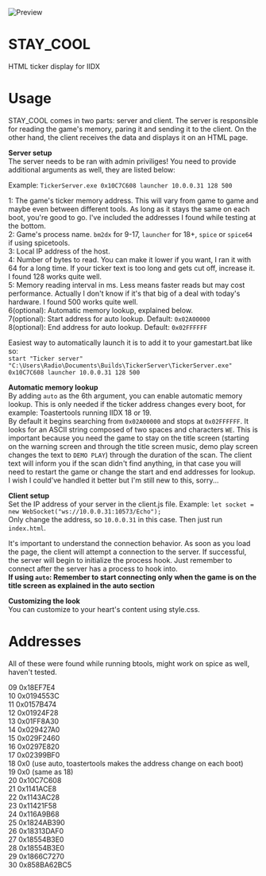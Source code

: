 ![Preview](https://stn.s-ul.eu/A8f49Dzl.png)

# STAY_COOL
HTML ticker display for IIDX

# Usage
STAY_COOL comes in two parts: server and client. The server is responsible for reading the game's memory, paring it and sending it to the client. On the other hand, the client receives the data and displays it on an HTML page.

**Server setup**  
The server needs to be ran with admin priviliges!
You need to provide additional arguments as well, they are listed below:

Example: `TickerServer.exe 0x10C7C608 launcher 10.0.0.31 128 500`

1: The game's ticker memory address. This will vary from game to game and maybe even between different tools. As long as it stays the same on each boot, you're good to go. I've included the addresses I found while testing at the bottom.  
2: Game's process name. `bm2dx` for 9-17, `launcher` for 18+, `spice` or `spice64` if using spicetools.  
3: Local IP address of the host.  
4: Number of bytes to read. You can make it lower if you want, I ran it with 64 for a long time. If your ticker text is too long and gets cut off, increase it. I found 128 works quite well.  
5: Memory reading interval in ms. Less means faster reads but may cost performance. Actually I don't know if it's that big of a deal with today's hardware. I found 500 works quite well.  
6(optional): Automatic memory lookup, explained below.  
7(optional): Start address for auto lookup. Default: `0x02A00000`  
8(optional): End address for auto lookup. Default: `0x02FFFFFF`  

Easiest way to automatically launch it is to add it to your gamestart.bat like so:  
`start "Ticker server" "C:\Users\Radio\Documents\Builds\TickerServer\TickerServer.exe" 0x10C7C608 launcher 10.0.0.31 128 500`  

**Automatic memory lookup**  
By adding `auto` as the 6th argument, you can enable automatic memory lookup. This is only needed if the ticker address changes every boot, for example: Toastertools running IIDX 18 or 19.  
By default it begins searching from `0x02A00000` and stops at `0x02FFFFFF`. It looks for an ASCII string composed of two spaces and characters `WE`. This is important because you need the game to stay on the title screen (starting on the warning screen and through the title screen music, demo play screen changes the text to `DEMO PLAY`) through the duration of the scan. The client text will inform you if the scan didn't find anything, in that case you will need to restart the game or change the start and end addresses for lookup. I wish I could've handled it better but I'm still new to this, sorry...

**Client setup**  
Set the IP address of your server in the client.js file. Example: `let socket = new WebSocket("ws://10.0.0.31:10573/Echo");`  
Only change the address, so `10.0.0.31` in this case. Then just run `index.html`.

It's important to understand the connection behavior. As soon as you load the page, the client will attempt a connection to the server. If successful, the server will begin to initialize the process hook. Just remember to connect after the server has a process to hook into.  
**If using `auto`: Remember to start connecting only when the game is on the title screen as explained in the auto section**

**Customizing the look**  
You can customize to your heart's content using style.css.

# Addresses  
All of these were found while running btools, might work on spice as well, haven't tested.

09 0x18EF7E4  
10 0x0194553C  
11 0x0157B474  
12 0x01924F28  
13 0x01FF8A30  
14 0x029427A0  
15 0x029F2460  
16 0x0297E820  
17 0x02399BF0  
18 0x0 (use auto, toastertools makes the address change on each boot)  
19 0x0 (same as 18)  
20 0x10C7C608  
21 0x1141ACE8  
22 0x1143AC28  
23 0x11421F58  
24 0x116A9B68  
25 0x1824AB390  
26 0x18313DAF0  
27 0x18554B3E0  
28 0x18554B3E0   
29 0x1866C7270  
30 0x858BA62BC5  
